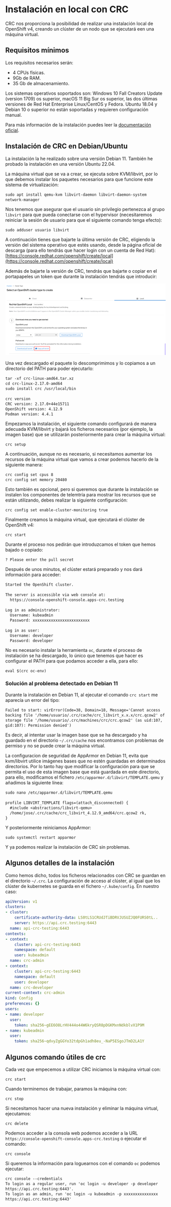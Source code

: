 # Instalación en local con CRC

CRC nos proporciona la posibilidad de realizar una instalación local de OpenShift v4, creando un clúster de un nodo que se ejecutará een una máquina virtual. 

## Requisitos mínimos

Los requisitos necesarios serán:

* 4 CPUs físicas.
* 9Gb de RAM.
* 35 Gb de almacenamiento.

Los sistemas operativos soportados son: Windows 10 Fall Creators Update (version 1709) os superior, macOS 11 Big Sur os superior, las dos últimas versiones de Red Hat Enterprise Linux/CentOS y Fedora. Ubuntu 18.04 y Debian 10 o superior no están soportadas y requieren configuración manual.

Para más información de la instalación puedes leer la [documentación oficial](https://crc.dev/crc/).

## Instalación de CRC en Debian/Ubuntu

La instalación la he realizado sobre una versión Debian 11. También he probado la instalación en una versión Ubuntu 22.04.

La máquina virtual que se va a crear, se ejecuta sobre KVM/libvirt, por lo que debemos instalar los paquetes necesarios para que funcione este sistema de virtualización:

    sudo apt install qemu-kvm libvirt-daemon libvirt-daemon-system network-manager

Nos tenemos que asegurar que el usuario sin privilegio pertenezca al grupo `libvirt` para que pueda conectarse con el hypervisor (necesitaremos reiniciar la sesión de usuario para que el siguiente comando tenga efecto):

    sudo adduser usuario libvirt

A continuación tienes que bajarte la última versión de CRC, eligiendo la versión del sistema operativo que estés usando, desde la página oficial de descarga (para ello tendrás que hacer login con un cuenta de Red Hat): [https://console.redhat.com/openshift/create/local](https://console.redhat.com/openshift/create/local)

Además de bajarte la versión de CRC, tendrás que bajarte o copiar en el portapapeles un token que durante la instalación tendrás que introducir:

![crc](img/crc1.png)

Una vez descargado el paquete lo descomprimimos y lo copiamos a un directorio del PATH para poder ejecutarlo:

    tar -xf crc-linux-amd64.tar.xz
    cd crc-linux-2.17.0-amd64
    sudo install crc /usr/local/bin

    crc version
    CRC version: 2.17.0+44e15711
    OpenShift version: 4.12.9
    Podman version: 4.4.1

Empezamos la instalación, el siguiente comando configurará de manera adecuada KVM/libvirt y bajará los ficheros necesarios (por ejemplo, la imagen base) que se utilizarán posteriormente para crear la máquina virtual:

    crc setup

A continuación, aunque no es necesario, si necesitamos aumentar los recursos de la máquina virtual que vamos a crear podemos hacerlo de la siguiente manera:

    crc config set cpus 8
    crc config set memory 20480

Esto también es opcional, pero si queremos que durante la instalación se instalen los componentes de telemtría para mostrar los recursos que se están utilizando, debes realizar la siguiente configuración:

    crc config set enable-cluster-monitoring true

Finalmente creamos la máquina virtual, que ejecutará el clúster de OpenShift v4:

    crc start

Durante el proceso nos pedirán que introduzcamos el token que hemos bajado o copiado:

    ? Please enter the pull secret  

Después de unos minutos, el clúster estará preparado y nos dará información para acceder:

    Started the OpenShift cluster.

    The server is accessible via web console at:
      https://console-openshift-console.apps-crc.testing

    Log in as administrator:
      Username: kubeadmin
      Password: xxxxxxxxxxxxxxxxxxxxxxxxx

    Log in as user:
      Username: developer
      Password: developer

No es necesario instalar la herramienta `oc`, durante el proceso de instalación se ha descargado, lo único que tenemos que hacer es configurar el PATH para que podamos acceder a ella, para ello:

    eval $(crc oc-env)
    
### Solución al problema detectado en Debian 11

Durante la instalación en Debian 11, al ejecutar el comando `crc start` me aparecía un error del tipo:

    Failed to start: virError(Code=38, Domain=18, Message='Cannot access backing file '/home/usuario/.crc/cache/crc_libvirt_x.x.x/crc.qcow2' of storage file '/home/usuario/.crc/machines/crc/crc.qcow2' (as uid:107, gid:107): Permission denied')

Es decir, al intentar usar la imagen base que se ha descargado y ha guardado en el directorio `~/.crc/cache` nos encontramos con problemas de permiso y no se puede crear la máquina virtual.

La configuracion de seguridad de AppArmor en Debian 11, evita que kvm/libvirt utilice imágenes bases que no estén guardadas en determinados directorios. Por lo tanto hay que modificar la configuración para que se permita el uso de esta imagen base que está guardada en este directorio, para ello, modificamos el fichero `/etc/apparmor.d/libvirt/TEMPLATE.qemu` y añadimos la siguiente línea:

    sudo nano /etc/apparmor.d/libvirt/TEMPLATE.qemu

    profile LIBVIRT_TEMPLATE flags=(attach_disconnected) {
      #include <abstractions/libvirt-qemu>
      /home/jose/.crc/cache/crc_libvirt_4.12.9_amd64/crc.qcow2 rk,
    }

Y posteriormente reiniciamos AppArmor:

    sudo systemctl restart apparmor

Y ya podemos realizar la instalación de CRC sin problemas.

## Algunos detalles de la instalación

Como hemos dicho, todos los ficheros relacionados con CRC se guardan en el directorio `~/.crc`.
La configuración de acceso al clúster, al igual que los clúster de kubernetes se guarda en el fichero `~/.kube/config`. En nuestro caso:

```yaml
apiVersion: v1
clusters:
- cluster:
    certificate-authority-data: LS0tLS1CRUdJTiBDRVJUSUZJQ0FURS0tL..
    server: https://api.crc.testing:6443
  name: api-crc-testing:6443
contexts:
- context:
    cluster: api-crc-testing:6443
    namespace: default
    user: kubeadmin
  name: crc-admin
- context:
    cluster: api-crc-testing:6443
    namespace: default
    user: developer
  name: crc-developer
current-context: crc-admin
kind: Config
preferences: {}
users:
- name: developer
  user:
    token: sha256~gEE6O8LrHV444o44W6kryQSR8pDGKMxnNdkblvX1P9M
- name: kubeadmin
  user:
    token: sha256~qdvyZgGGYo32tdpGh1adh8eu_-NaP5ESgoJTmD2LA1Y
```
## Algunos comando útiles de crc

Cada vez que empecemos a utilizar CRC iniciamos la máquina virtual con:

    crc start

Cuando terminemos de trabajar, paramos la máquina con:

    crc stop

Si necesitamos hacer una nueva instalación y eliminar la máquina virtual, ejecutamos:

    crc delete

Podemos acceder a la consola web podemos acceder a la URL `https://console-openshift-console.apps-crc.testing` o ejecutar el comando:

    crc console

Si queremos la información para loguearnos con el comando `oc` podemos ejecutar:

    crc console --credentials
    To login as a regular user, run 'oc login -u developer -p developer https://api.crc.testing:6443'.
    To login as an admin, run 'oc login -u kubeadmin -p xxxxxxxxxxxxxxx https://api.crc.testing:6443'




